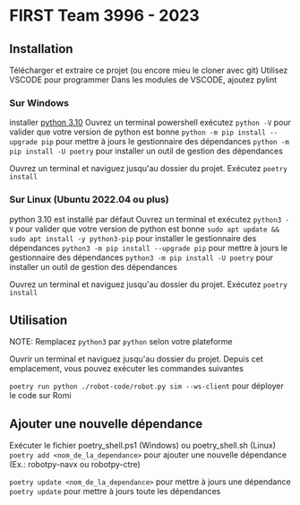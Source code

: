 # FIRST Team 3996 - 2023

## Installation
Télécharger et extraire ce projet (ou encore mieu le cloner avec git)
Utilisez VSCODE pour programmer
Dans les modules de VSCODE, ajoutez pylint

### Sur Windows
installer [python 3.10](https://www.python.org/downloads/)
Ouvrez un terminal powershell exécutez
`python -V` pour valider que votre version de python est bonne
`python -m pip install --upgrade pip` pour mettre à jours le gestionnaire des dépendances
`python -m pip install -U poetry` pour installer un outil de gestion des dépendances

Ouvrez un terminal et naviguez jusqu'au dossier du projet. Exécutez
`poetry install`

### Sur Linux (Ubuntu 2022.04 ou plus)
python 3.10 est installé par défaut
Ouvrez un terminal et exécutez
`python3 -V` pour valider que votre version de python est bonne
`sudo apt update && sudo apt install -y python3-pip` pour installer le gestionnaire des dépendances
`python3 -m pip install --upgrade pip` pour mettre à jours le gestionnaire des dépendances
`python3 -m pip install -U poetry` pour installer un outil de gestion des dépendances

Ouvrez un terminal et naviguez jusqu'au dossier du projet. Exécutez
`poetry install`


## Utilisation
NOTE: Remplacez `python3` par `python` selon votre plateforme

Ouvrir un terminal et naviguez jusqu'au dossier du projet. Depuis cet emplacement, vous pouvez exécuter les commandes suivantes

`poetry run python ./robot-code/robot.py sim --ws-client` pour déployer le code sur Romi


## Ajouter une nouvelle dépendance
Exécuter le fichier poetry_shell.ps1 (Windows) ou poetry_shell.sh (Linux)
`poetry add <nom_de_la_dependance>` pour ajouter une nouvelle dépendance (Ex.: robotpy-navx ou robotpy-ctre)

`poetry update <nom_de_la_dependance>` pour mettre à jours une dépendance
`poetry update` pour mettre à jours toute les dépendances